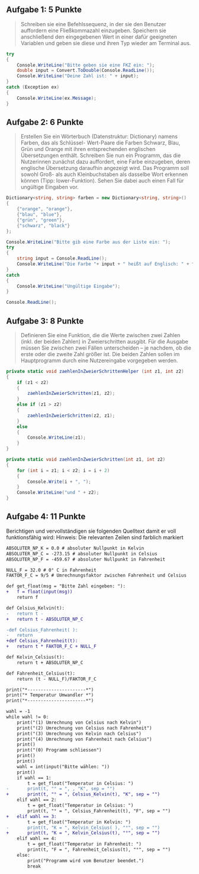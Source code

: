 ## Aufgabe 1: 5 Punkte
> Schreiben sie eine Befehlssequenz, in der sie den Benutzer auffordern eine Fließkommazahl einzugeben. Speichern sie anschließend den eingegebenen Wert in einer dafür geeigneten Variablen und geben sie diese und ihren Typ wieder am Terminal aus.

```csharp
try
{
	Console.WriteLine("Bitte geben sie eine FKZ ein: ");
	double input = Convert.ToDouble(Console.ReadLine());
	Console.WriteLine("Deine Zahl ist: " + input);
}
catch (Exception ex)
{
	Console.WriteLine(ex.Message);
}
```

## Aufgabe 2: 6 Punkte 
> Erstellen Sie ein Wörterbuch (Datenstruktur: Dictionary) namens Farben, das als Schlüssel- Wert-Paare die Farben Schwarz, Blau, Grün und Orange mit ihren entsprechenden englischen Übersetzungen enthält. Schreiben Sie nun ein Programm, das die Nutzerinnen zunächst dazu auffordert, eine Farbe einzugeben, deren englische Übersetzung daraufhin angezeigt wird. Das Programm soll sowohl Groß- als auch Kleinbuchstaben als dasselbe Wort erkennen können (Tipp: lower-Funktion). Sehen Sie dabei auch einen Fall für ungültige Eingaben vor.

```csharp
Dictionary<string, string> farben = new Dictionary<string, string>()
{
	{"orange", "orange"},
	{"blau", "blue"},
	{"grün", "green"},
	{"schwarz", "black"}
};

Console.WriteLine("Bitte gib eine Farbe aus der Liste ein: ");
try
{
	string input = Console.ReadLine();
	Console.WriteLine("Die Farbe "+ input + " heißt auf Englisch: " + farben[input.ToLower()]);
}
catch
{
	Console.WriteLine("Ungültige Eingabe");
}

Console.ReadLine();
```

## Aufgabe 3: 8 Punkte 
> Definieren Sie eine Funktion, die die Werte zwischen zwei Zahlen (inkl. der beiden Zahlen) in Zweierschritten ausgibt. Für die Ausgabe müssen Sie zwischen zwei Fällen unterscheiden – je nachdem, ob die erste oder die zweite Zahl größer ist. Die beiden Zahlen sollen im Hauptprogramm durch eine Nutzereingabe vorgegeben werden.

```csharp
private static void zaehlenInZweierSchrittenHelper (int z1, int z2)
{
	if (z1 < z2)
	{
		zaehlenInZweierSchritten(z1, z2);
	}
	else if (z1 > z2)
	{
		zaehlenInZweierSchritten(z2, z1);
	}
	else
	{
		Console.WriteLine(z1);
	}
}

private static void zaehlenInZweierSchritten(int z1, int z2)
{
	for (int i = z1; i < z2; i = i + 2)
	{
		Console.Write(i + ", ");
	}
	Console.WriteLine("und " + z2);
}
```

## Aufgabe 4: 11 Punkte
Berichtigen und vervollständigen sie folgenden Quelltext damit er voll funktionsfähig wird: Hinweis: Die relevanten Zeilen sind farblich markiert
```diff
ABSOLUTER_NP_K = 0.0 # absoluter Nullpunkt in Kelvin 
ABSOLUTER_NP_C = -273.15 # absoluter Nullpunkt in Celsius 
ABSOLUTER_NP_F = -459.67 # absoluter Nullpunkt in Fahrenheit 

NULL_F = 32.0 # 0° C in Fahrenheit 
FAKTOR_F_C = 9/5 # Umrechnungsfaktor zwischen Fahrenheit und Celsius 

def get_float(msg = "Bitte Zahl eingeben: "): 
+	f = float(input(msg))
	return f 

def Celsius_Kelvin(t): 
-	return t - 
+	return t - ABSOLUTER_NP_C

-def Celsius_Fahrenheit( ): 
-	return 
+def Celsius_Fahrenheit(t):
+	return t * FAKTOR_F_C + NULL_F

def Kelvin_Celsius(t): 
	return t + ABSOLUTER_NP_C 

def Fahrenheit_Celsius(t): 
	return (t - NULL_F)/FAKTOR_F_C 

print("*----------------------*") 
print("* Temperatur Umwandler *") 
print("*----------------------*") 

wahl = -1 
while wahl != 0: 
	print("(1) Umrechnung von Celsius nach Kelvin") 
	print("(2) Umrechnung von Celsius nach Fahrenheit") 
	print("(3) Umrechnung von Kelvin nach Celsius") 
	print("(4) Umrechnung von Fahrenheit nach Celsius") 
	print() 
	print("(0) Programm schliessen") 
	print() 
	print() 
	wahl = int(input("Bitte wählen: ")) 
	print() 
	if wahl == 1: 
		t = get_float("Temperatur in Celsius: ") 
-		print(t, "° = ", , "K", sep = "") 
+		print(t, "° = ", Celsius_Kelvin(t), "K", sep = "")
	elif wahl == 2: 
		t = get_float("Temperatur in Celsius: ") 
		print(t, "° = ", Celsius_Fahrenheit(t), "F", sep = "") 
+	elif wahl == 3:		
		t = get_float("Temperatur in Kelvin: ") 
-		print(t, "K = ", Kelvin_Celsius( ), "°", sep = "") 
+		print(t, "K = ", Kelvin_Celsius(t), "°", sep = "")
	elif wahl == 4: 
		t = get_float("Temperatur in Fahrenheit: ") 
		print(t, "F = ", Fahrenheit_Celsius(t), "°", sep = "") 
	else: 
		print("Programm wird vom Benutzer beendet.") 
		break
```
